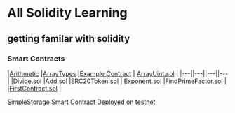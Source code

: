 # All Solidity Learning

## getting familar with solidity

### Smart Contracts

|[Arithmetic](./Arithematic.sol) |[ArrayTypes](./ArrayTypes.sol) |[Example Contract](./ExampleContract.sol) | [ArrayUint.sol](./ArrayUint.sol) |
|---||---||---||---|
|[Divide.sol](./Divide.sol) |[Add.sol](./Add.sol) |[ERC20Token.sol](./ERC20Token.sol) | [Exponent.sol](./Exponent.sol) |[FindPrimeFactor.sol](./FIndPrimeFactor.sol) | |[FirstContract.sol](./firstContract.sol) |

[SimpleStorage Smart Contract Deployed on testnet](./SimpleStorage.sol)
